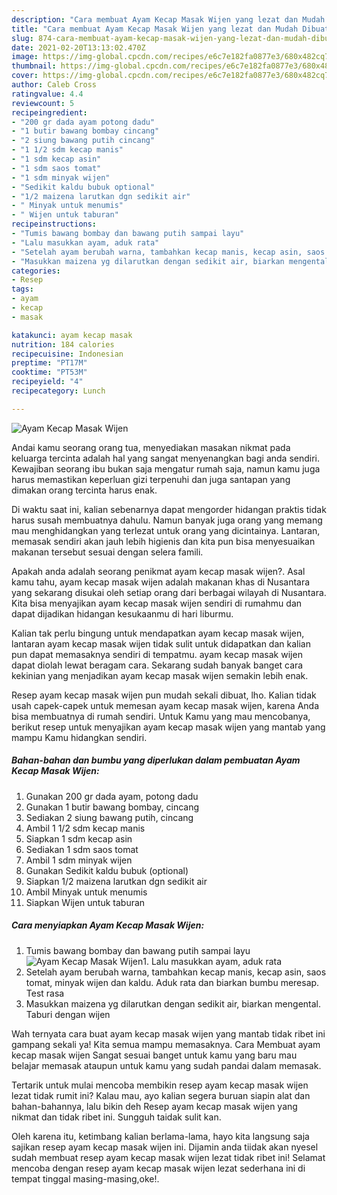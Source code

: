 ```yaml
---
description: "Cara membuat Ayam Kecap Masak Wijen yang lezat dan Mudah Dibuat"
title: "Cara membuat Ayam Kecap Masak Wijen yang lezat dan Mudah Dibuat"
slug: 874-cara-membuat-ayam-kecap-masak-wijen-yang-lezat-dan-mudah-dibuat
date: 2021-02-20T13:13:02.470Z
image: https://img-global.cpcdn.com/recipes/e6c7e182fa0877e3/680x482cq70/ayam-kecap-masak-wijen-foto-resep-utama.jpg
thumbnail: https://img-global.cpcdn.com/recipes/e6c7e182fa0877e3/680x482cq70/ayam-kecap-masak-wijen-foto-resep-utama.jpg
cover: https://img-global.cpcdn.com/recipes/e6c7e182fa0877e3/680x482cq70/ayam-kecap-masak-wijen-foto-resep-utama.jpg
author: Caleb Cross
ratingvalue: 4.4
reviewcount: 5
recipeingredient:
- "200 gr dada ayam potong dadu"
- "1 butir bawang bombay cincang"
- "2 siung bawang putih cincang"
- "1 1/2 sdm kecap manis"
- "1 sdm kecap asin"
- "1 sdm saos tomat"
- "1 sdm minyak wijen"
- "Sedikit kaldu bubuk optional"
- "1/2 maizena larutkan dgn sedikit air"
- " Minyak untuk menumis"
- " Wijen untuk taburan"
recipeinstructions:
- "Tumis bawang bombay dan bawang putih sampai layu"
- "Lalu masukkan ayam, aduk rata"
- "Setelah ayam berubah warna, tambahkan kecap manis, kecap asin, saos tomat, minyak wijen dan kaldu. Aduk rata dan biarkan bumbu meresap. Test rasa"
- "Masukkan maizena yg dilarutkan dengan sedikit air, biarkan mengental. Taburi dengan wijen"
categories:
- Resep
tags:
- ayam
- kecap
- masak

katakunci: ayam kecap masak 
nutrition: 184 calories
recipecuisine: Indonesian
preptime: "PT17M"
cooktime: "PT53M"
recipeyield: "4"
recipecategory: Lunch

---
```



![Ayam Kecap Masak Wijen](https://img-global.cpcdn.com/recipes/e6c7e182fa0877e3/680x482cq70/ayam-kecap-masak-wijen-foto-resep-utama.jpg)

Andai kamu seorang orang tua, menyediakan masakan nikmat pada keluarga tercinta adalah hal yang sangat menyenangkan bagi anda sendiri. Kewajiban seorang ibu bukan saja mengatur rumah saja, namun kamu juga harus memastikan keperluan gizi terpenuhi dan juga santapan yang dimakan orang tercinta harus enak.

Di waktu  saat ini, kalian sebenarnya dapat mengorder hidangan praktis tidak harus susah membuatnya dahulu. Namun banyak juga orang yang memang mau menghidangkan yang terlezat untuk orang yang dicintainya. Lantaran, memasak sendiri akan jauh lebih higienis dan kita pun bisa menyesuaikan makanan tersebut sesuai dengan selera famili. 



Apakah anda adalah seorang penikmat ayam kecap masak wijen?. Asal kamu tahu, ayam kecap masak wijen adalah makanan khas di Nusantara yang sekarang disukai oleh setiap orang dari berbagai wilayah di Nusantara. Kita bisa menyajikan ayam kecap masak wijen sendiri di rumahmu dan dapat dijadikan hidangan kesukaanmu di hari liburmu.

Kalian tak perlu bingung untuk mendapatkan ayam kecap masak wijen, lantaran ayam kecap masak wijen tidak sulit untuk didapatkan dan kalian pun dapat memasaknya sendiri di tempatmu. ayam kecap masak wijen dapat diolah lewat beragam cara. Sekarang sudah banyak banget cara kekinian yang menjadikan ayam kecap masak wijen semakin lebih enak.

Resep ayam kecap masak wijen pun mudah sekali dibuat, lho. Kalian tidak usah capek-capek untuk memesan ayam kecap masak wijen, karena Anda bisa membuatnya di rumah sendiri. Untuk Kamu yang mau mencobanya, berikut resep untuk menyajikan ayam kecap masak wijen yang mantab yang mampu Kamu hidangkan sendiri.

<!--inarticleads1-->

##### Bahan-bahan dan bumbu yang diperlukan dalam pembuatan Ayam Kecap Masak Wijen:

1. Gunakan 200 gr dada ayam, potong dadu
1. Gunakan 1 butir bawang bombay, cincang
1. Sediakan 2 siung bawang putih, cincang
1. Ambil 1 1/2 sdm kecap manis
1. Siapkan 1 sdm kecap asin
1. Sediakan 1 sdm saos tomat
1. Ambil 1 sdm minyak wijen
1. Gunakan Sedikit kaldu bubuk (optional)
1. Siapkan 1/2 maizena larutkan dgn sedikit air
1. Ambil  Minyak untuk menumis
1. Siapkan  Wijen untuk taburan




<!--inarticleads2-->

##### Cara menyiapkan Ayam Kecap Masak Wijen:

1. Tumis bawang bombay dan bawang putih sampai layu
<img src="https://img-global.cpcdn.com/steps/9f5d0b94438d8032/160x128cq70/ayam-kecap-masak-wijen-langkah-memasak-1-foto.jpg" alt="Ayam Kecap Masak Wijen">1. Lalu masukkan ayam, aduk rata
1. Setelah ayam berubah warna, tambahkan kecap manis, kecap asin, saos tomat, minyak wijen dan kaldu. Aduk rata dan biarkan bumbu meresap. Test rasa
1. Masukkan maizena yg dilarutkan dengan sedikit air, biarkan mengental. Taburi dengan wijen




Wah ternyata cara buat ayam kecap masak wijen yang mantab tidak ribet ini gampang sekali ya! Kita semua mampu memasaknya. Cara Membuat ayam kecap masak wijen Sangat sesuai banget untuk kamu yang baru mau belajar memasak ataupun untuk kamu yang sudah pandai dalam memasak.

Tertarik untuk mulai mencoba membikin resep ayam kecap masak wijen lezat tidak rumit ini? Kalau mau, ayo kalian segera buruan siapin alat dan bahan-bahannya, lalu bikin deh Resep ayam kecap masak wijen yang nikmat dan tidak ribet ini. Sungguh taidak sulit kan. 

Oleh karena itu, ketimbang kalian berlama-lama, hayo kita langsung saja sajikan resep ayam kecap masak wijen ini. Dijamin anda tiidak akan nyesel sudah membuat resep ayam kecap masak wijen lezat tidak ribet ini! Selamat mencoba dengan resep ayam kecap masak wijen lezat sederhana ini di tempat tinggal masing-masing,oke!.

